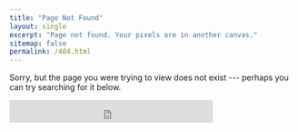 ```yaml
---
title: "Page Not Found"
layout: single
excerpt: "Page not found. Your pixels are in another canvas."
sitemap: false
permalink: /404.html
---
```


Sorry, but the page you were trying to view does not exist --- perhaps you can try searching for it below.

<iframe src="https://duckduckgo.com/search.html?width=300&site=alspur.com&prefill=Search DuckDuckGo" style="overflow:hidden;margin:0;padding:0;width:358px;height:40px;" frameborder="0"></iframe>

